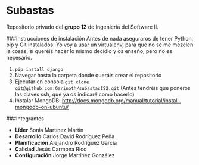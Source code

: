 Subastas
===========

Repositorio privado del **grupo 12** de Ingeniería del Software II.


###Instrucciones de instalación
Antes de nada aseguraros de tener Python, pip y Git instalados. Yo voy a usar un virtualenv, para que no se me mezclen la cosas, si queréis hacer lo mismo decidlo y os enseño, pero no es necesario.

1. ```pip install django```
2. Navegar hasta la carpeta donde queráis crear el repositorio
3. Ejecutar en consola ```git clone git@github.com:Garinoth/subastasIS2.git``` (Antes tendréis que poneros las claves ssh, que ya os indicaré como hacerlo)
4. Instalar MongoDB: http://docs.mongodb.org/manual/tutorial/install-mongodb-on-ubuntu/





###Integrantes

- **Líder**         Sonia Martínez Martín
- **Desarrollo**    Carlos David Rodríguez Peña
- **Planificación** Alejandro Rodríguez García
- **Calidad**       Jesús Carmona Rico
- **Configuración** Jorge Martínez González

